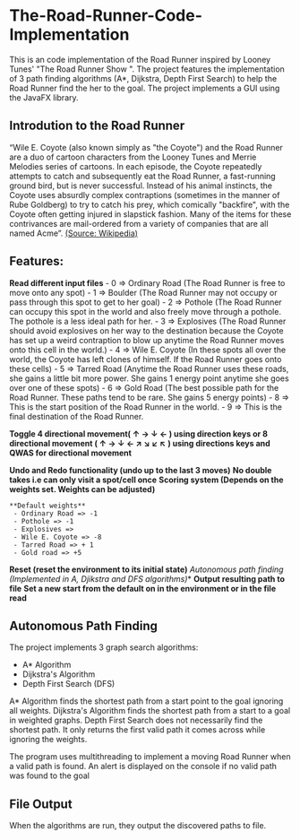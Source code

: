 # The-Road-Runner-Code-Implementation
This is an code implementation of the Road Runner inspired by Looney Tunes' "The Road Runner  Show ". The project features the implementation of 3 path finding algorithms (A*, Dijkstra, Depth First Search) to help the Road Runner find the her to the goal. The project implements a GUI using the JavaFX library.

## Introdution to the Road Runner
“Wile E. Coyote (also known simply as "the Coyote") and the Road Runner are a duo of cartoon characters from the Looney Tunes and Merrie Melodies series of cartoons. In each episode, the Coyote repeatedly attempts to catch and subsequently eat the Road Runner, a fast-running ground bird, but is never successful. Instead of his animal instincts, the Coyote uses absurdly complex contraptions (sometimes in the manner of Rube Goldberg) to try to catch his prey, which comically "backfire", with the Coyote often getting injured in slapstick fashion. Many of the items for these contrivances are mail-ordered from a variety of companies that are all named Acme”. [(Source: Wikipedia)](https://en.wikipedia.org/wiki/Wile_E._Coyote_and_the_Road_Runner)

## Features:
 **Read different input files**
    - 0 => Ordinary Road (The Road Runner is free to move onto any spot)
    - 1 => Boulder (The Road Runner may not occupy or pass through this spot to get to her goal)
    - 2 => Pothole (The Road Runner can occupy this spot in the world and also freely move through a pothole. The pothole is a less ideal path for her. 
    - 3 => Explosives (The Road Runner should avoid explosives on her way to the destination because the Coyote has set up a weird contraption to blow up anytime the Road Runner moves onto this cell in the world.)
    - 4 => Wile E. Coyote (In these spots all over the world, the Coyote has left clones of himself. If the Road Runner goes onto these cells)
    - 5 => Tarred Road (Anytime the Road Runner uses these roads, she gains a little bit more power. She gains 1 energy point anytime she goes over one of these spots)
    - 6 => Gold Road (The best possible path for the Road Runner. These paths tend to be rare. She gains 5 energy points)
    - 8 => This is the start position of the Road Runner in the world.
    - 9 => This is the final destination of the Road Runner.
    
 **Toggle 4 directional movement( ↑ → ↓ ← ) using direction keys or 8 directional movement ( ↑ → ↓ ← ↗ ↘  ↙ ↖ ) using directions keys and QWAS for directional movement**
 
 **Undo and Redo functionality (undo up to the last 3 moves)**
 **No double takes i.e can only visit a spot/cell once**
 **Scoring system (Depends on the weights set. Weights can be adjusted)**
 
    **Default weights**
     - Ordinary Road => -1
     - Pothole => -1
     - Explosives =>  
     - Wile E. Coyote => -8
     - Tarred Road => + 1
     - Gold road => +5

 **Reset (reset the environment to its initial state)**
 **Autonomous path finding (Implemented in A*, Djikstra and DFS algorithms)**
 **Output resulting path to file**
 **Set a new start from the default on in the environment or in the file read**
 
 ## Autonomous Path Finding
The project implements 3 graph search algorithms:
  * A* Algorithm
  * Dijkstra's Algorithm
  * Depth First Search (DFS)
  
A* Algorithm finds the shortest path from a start point to the goal ignoring all weights.
Dijkstra's Algorithm finds the shortest path from a start to a goal in weighted graphs.
Depth First Search does not necessarily find the shortest path. It only returns the first valid path it comes across while ignoring the weights.

The program uses multithreading to implement a moving Road Runner when a valid path is found. An alert is displayed on the console if no valid path was found to the goal

## File Output
When the algorithms are run, they output the discovered paths to file.
